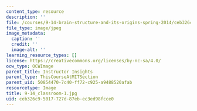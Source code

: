 ```yaml
---
content_type: resource
description: ''
file: /courses/9-14-brain-structure-and-its-origins-spring-2014/ceb326c95017727d87ebec3ed98fcce0_9-14_classroom-1.jpg
file_type: image/jpeg
image_metadata:
  caption: ''
  credit: ''
  image-alt: ''
learning_resource_types: []
license: https://creativecommons.org/licenses/by-nc-sa/4.0/
ocw_type: OCWImage
parent_title: Instructor Insights
parent_type: ThisCourseAtMITSection
parent_uid: 50854470-7c40-ff72-c925-a9488520afab
resourcetype: Image
title: 9-14_classroom-1.jpg
uid: ceb326c9-5017-727d-87eb-ec3ed98fcce0
---
```


